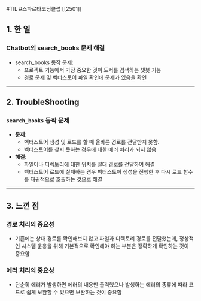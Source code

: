 #TIL #스파르타코딩클럽 [[2501]]

## 1. 한 일

### Chatbot의 search_books 문제 해결
- search_books 동작 문제:
	- 프로젝트 기능에서 가장 중요한 것이 도서를 검색하는 챗봇 기능
	- 경로 문제 및 벡터스토어 파일 확인에 문제가 있음을 확인


---
## 2. TroubleShooting
### `search_books` 동작 문제
- **문제**:
    - 벡터스토어 생성 및 로드를 할 때 올바른 경로를 전달받지 못함.
    - 벡터스토어를 찾지 못하는 경우에 대한 에러 처리가 되지 않음
- **해결**:
    - 파일이나 디렉토리에 대한 위치를 절대 경로를 전달하여 해결
    - 벡터스토어 로드에 실패하는 경우 벡터스토어 생성을 진행한 후 다시 로드 함수를 재귀적으로 호출하는 것으로 해결



---
## 3. 느낀 점

### 경로 처리의 중요성
- 기존에는 상대 경로를 확인해보지 않고 파일과 디렉토리 경로를 전달했는데, 정상적인 시스템 운용을 위해 기본적으로 확인해야 하는 부분은 정확하게 확인하는 것이 중요함

### 에러 처리의 중요성
- 단순히 에러가 발생하면 에러의 내용만 출력했으나 발생하는 에러의 종류에 따라 코드로 쉽게 보완할 수 있으면 보완하는 것이 중요함